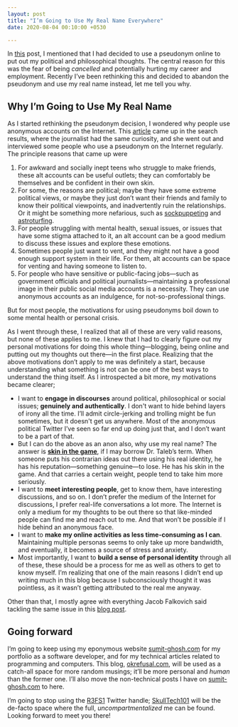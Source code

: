 ```yaml
---
layout: post
title: "I’m Going to Use My Real Name Everywhere"
date: 2020-08-04 00:10:00 +0530

---
```


In [this](https://okrefusal.com/posts/why-did-i-create-this-blog/) post, I mentioned that I had decided to use a pseudonym online to put out my political and philosophical thoughts. The central reason for this was the fear of being _cancelled_ and potentially hurting my career and employment. Recently I’ve been rethinking this and decided to abandon the pseudonym and use my real name instead, let me tell you why.

## Why I’m Going to Use My Real Name

As I started rethinking the pseudonym decision, I wondered why people use anonymous accounts on the Internet. This [article](https://www.newstatesman.com/science-tech/social-media/2019/01/how-alt-anonymous-account-became-mainstream-trend-what-is-anon) came up in the search results, where the journalist had the same curiosity, and she went out and interviewed some people who use a pseudonym on the Internet regularly. The principle reasons that came up were

1. For awkward and socially inept teens who struggle to make friends, these alt accounts can be useful outlets; they can comfortably be themselves and be confident in their own skin.
2. For some, the reasons are political; maybe they have some extreme political views, or maybe they just don’t want their friends and family to know their political viewpoints, and inadvertently ruin the relationships. Or it might be something more nefarious, such as [sockpuppeting](https://en.wikipedia.org/wiki/Sockpuppet_(Internet)) and [astroturfing](https://en.wikipedia.org/wiki/Astroturfing).
3. For people struggling with mental health, sexual issues, or issues that have some stigma attached to it, an alt account can be a good medium to discuss these issues and explore these emotions.
4. Sometimes people just want to vent, and they might not have a good enough support system in their life. For them, alt accounts can be space for venting and having someone to listen to.
5. For people who have sensitive or public-facing jobs—such as government officials and political journalists—maintaining a professional image in their public social media accounts is a necessity. They can use anonymous accounts as an indulgence, for not-so-professional things.

But for most people, the motivations for using pseudonyms boil down to some mental health or personal crisis.

As I went through these, I realized that all of these are very valid reasons, but none of these applies to me. I knew that I had to clearly figure out my personal motivations for doing this whole thing—blogging, being online and putting out my thoughts out there—in the first place. Realizing that the above motivations don’t apply to me was definitely a start, because understanding what something is not can be one of the best ways to understand the thing itself. As I introspected a bit more, my motivations became clearer;

- I want to __engage in discourses__ around political, philosophical or social issues; __genuinely and authentically__. I don't want to hide behind layers of irony all the time. I’ll admit circle-jerking and trolling might be fun sometimes, but it doesn't get us anywhere. Most of the anonymous political Twitter I’ve seen so far end up doing just that, and I don’t want to be a part of that.
- But I can do the above as an anon also, why use my real name? The answer is [__skin in the game__](https://en.wikipedia.org/wiki/Skin_in_the_Game_(book)), if I may borrow Dr. Taleb’s term. When someone puts his contrarian ideas out there using his real identity, he has his reputation—something genuine—to lose. He has his skin in the game. And that carries a certain weight, people tend to take him more seriously.
- I want to __meet interesting people__, get to know them, have interesting discussions, and so on. I don’t prefer the medium of the Internet for discussions, I prefer real-life conversations a lot more. The Internet is only a medium for my thoughts to be out there so that like-minded people can find me and reach out to me. And that won’t be possible if I hide behind an anonymous face.
- I want to __make my online activities as less time-consuming as I can__. Maintaining multiple personas seems to only take up more bandwidth, and eventually, it becomes a source of stress and anxiety.
- Most importantly, I want to __build a sense of personal identity__ through all of these, these should be a process for me as well as others to get to know myself. I’m realizing that one of the main reasons I didn’t end up writing much in this blog because I subconsciously thought it was pointless, as it wasn’t getting attributed to the real me anyway.


Other than that, I mostly agree with everything Jacob Falkovich said tackling the same issue in this [blog post](https://putanumonit.com/2020/07/20/real-name/).

## Going forward

I’m going to keep using my eponymous website [sumit-ghosh.com](https://sumit-ghosh.com) for my portfolio as a software developer, and for my technical articles related to programming and computers. This blog, [okrefusal.com](https://okrefusal.com), will be used as a catch-all space for more random musings; it’ll be more personal and _human_ than the former one. I’ll also move the non-technical posts I have on [sumit-ghosh.com](https://sumit-ghosh.com) to here.

I’m going to stop using the [R3FS1](https://twitter.com/R3FS1) Twitter handle; [SkullTech101](https://twitter.com/SkullTech101) will be the de-facto space where the full, _uncompartmentalized_ me can be found. Looking forward to meet you there!